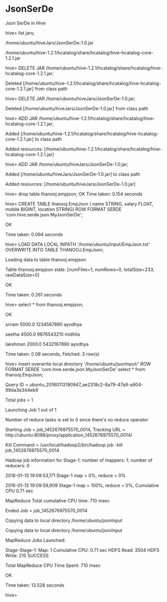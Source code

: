 # JsonSerDe
Json SerDe in Hive

hive> list jars;

/home/ubuntu/hiveJars/JsonSerDe-1.0.jar

/home/ubuntu/hive-1.2.1/hcatalog/share/hcatalog/hive-hcatalog-core-1.2.1.jar

hive> DELETE JAR /home/ubuntu/hive-1.2.1/hcatalog/share/hcatalog/hive-hcatalog-core-1.2.1.jar;

Deleted [/home/ubuntu/hive-1.2.1/hcatalog/share/hcatalog/hive-hcatalog-core-1.2.1.jar] from class path

hive> DELETE JAR /home/ubuntu/hiveJars/JsonSerDe-1.0.jar;

Deleted [/home/ubuntu/hiveJars/JsonSerDe-1.0.jar] from class path

hive> ADD JAR /home/ubuntu/hive-1.2.1/hcatalog/share/hcatalog/hive-hcatalog-core-1.2.1.jar;

Added [/home/ubuntu/hive-1.2.1/hcatalog/share/hcatalog/hive-hcatalog-core-1.2.1.jar] to class path

Added resources: [/home/ubuntu/hive-1.2.1/hcatalog/share/hcatalog/hive-hcatalog-core-1.2.1.jar]

hive> ADD JAR /home/ubuntu/hiveJars/JsonSerDe-1.0.jar;

Added [/home/ubuntu/hiveJars/JsonSerDe-1.0.jar] to class path

Added resources: [/home/ubuntu/hiveJars/JsonSerDe-1.0.jar]

hive> drop table thanooj.empjson;
OK
Time taken: 0.154 seconds

hive> CREATE TABLE thanooj.EmpJson ( name STRING, salary FLOAT, mobile BIGINT, location STRING) ROW FORMAT SERDE 'com.hive.serde.json.MyJsonSerDe';

OK

Time taken: 0.094 seconds

hive> LOAD DATA LOCAL INPATH '/home/ubuntu/input/EmpJson.txt' OVERWRITE INTO TABLE THANOOJ.EmpJson;

Loading data to table thanooj.empjson

Table thanooj.empjson stats: [numFiles=1, numRows=0, totalSize=233, rawDataSize=0]

OK

Time taken: 0.261 seconds

hive> select * from thanooj.empjson;

OK

sriram	5000.0	1234567890	ayodhya

seetha	4500.0	9876543210	midhila

lakshman	2000.0	5432167890	ayodhya

Time taken: 0.08 seconds, Fetched: 3 row(s)

hive> insert overwrite local directory '/home/ubuntu/jsonInput/' ROW FORMAT SERDE 'com.hive.serde.json.MyJsonSerDe' select * from thanooj.EmpJson;

Query ID = ubuntu_20160113190947_ae2318c2-8a79-47a9-a904-99da3e344eb9

Total jobs = 1

Launching Job 1 out of 1

Number of reduce tasks is set to 0 since there's no reduce operator

Starting Job = job_1452676975570_0014, Tracking URL = http://ubuntu:8088/proxy/application_1452676975570_0014/

Kill Command = /usr/local/hadoop2/bin/hadoop job  -kill job_1452676975570_0014

Hadoop job information for Stage-1: number of mappers: 1; number of reducers: 0

2016-01-13 19:09:53,171 Stage-1 map = 0%,  reduce = 0%

2016-01-13 19:09:59,609 Stage-1 map = 100%,  reduce = 0%, Cumulative CPU 0.71 sec

MapReduce Total cumulative CPU time: 710 msec

Ended Job = job_1452676975570_0014

Copying data to local directory /home/ubuntu/jsonInput

Copying data to local directory /home/ubuntu/jsonInput

MapReduce Jobs Launched: 

Stage-Stage-1: Map: 1   Cumulative CPU: 0.71 sec   HDFS Read: 3504 HDFS Write: 215 SUCCESS

Total MapReduce CPU Time Spent: 710 msec

OK

Time taken: 13.528 seconds

hive>

